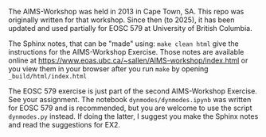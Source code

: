 The AIMS-Workshop was held in 2013 in Cape Town, SA.  This repo was originally written for that workshop.
Since then (to 2025), it has been updated and used partially for EOSC 579 at University of British Columbia.

The Sphinx notes, that can be "made" using: `make clean html`
give the instructions for the AIMS-Workshop Exercise.
Those notes are available online at https://www.eoas.ubc.ca/~sallen/AIMS-workshop/index.html
or you view them in your browser after you run `make` by opening `_build/html/index.html`

The EOSC 579 exercise is just part of the second AIMS-Workshop Exercise.  See your assignment.
The notebook `dynmodes/dynmodes.ipynb` was written for EOSC 579 and is recommended,
but you are welcome to use the script `dynmodes.py` instead.
If doing the latter, I suggest you make the Sphinx notes and read the suggestions for EX2.